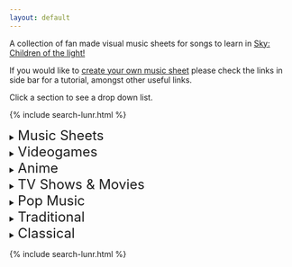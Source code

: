 ```yaml
---
layout: default
---
```


<p>A collection of fan made visual music sheets for songs to learn in <a href="https://thatskygame.com/">Sky: Children of the light!</a></p>
<p>If you would like to <a href="https://sky-pod.github.io/Sky-Pod/make-your-own-sheet.html">create your own music sheet</a> please check the links in side bar for a tutorial, amongst other useful links.</p>
Click a section to see a drop down list.

{% include search-lunr.html %}

<details>
 <summary><font size="5">Music Sheets</font></summary>

<ul>  
<li><a href="./songs/Cant-Help-Falling-in-Love-Intro.html"> Can't Help Falling in Love (Intro) </a></li>
<li>Graduation Photo</li>
<li>Hallelujah</li>
<li>Illusionary Daytime Flute</li>
<li>Kiss the Rain</li>
<li>Love Like You</li>
<li>Superstition</li>
<li>You are my Sunshine</li>
</ul>
</details>

<details>
 <summary><font size="5">Videogames</font></summary>

<ul>   
<li>Dearly Beloved - Kingdom Hearts</li>
<li>Pokemon Center Theme</li>
<li>Song of Storms - Legend of Zelda</li>
<li>Super Mario NES Theme (simple version)</li>
<li>Super Mario NES Theme (with chords)</li>
<li>Sweden - Minecraft</li>
<li>Threshold - Journey</li>
<li>Zelda's Lullaby - Ocarina of Time</li> 
</ul> 
</details>


<details>
 <summary><font size="5">Anime</font></summary>
  
<ul> 
<li>Always With Me - Spirited Away</li>
<li>Dango Daikazoku - Kyoto Animation</li>
<li>Fly Me to the Moon - Neon Genesis Evangelion</li>
<li>Hokage Funeral - Naruto</li>
<li>Mitsuha's Theme - Kimi No Na wa - Your Name</li>
<li>穿越时空的思念</li>
</ul> 
</details>

<details>
  <summary><font size="5">TV Shows & Movies</font></summary>

<ul> 
<li>Binary Sunset - Star Wars</li>
<li>Davy Jones Theme - Pirates of the Caribbean</li>
<li>Do-Re-Mi - The Sound of Music</li>
<li>Godfather Theme - Speak Softly Love</li>
<li>Harry Potter - Hedwig's Theme (Advanced)</li>
<li>Little Boxes - Weeds</li>
<li>Married Life - UP</li>
<li>My Heart Will Go On - Titanic Theme</li>
<li>Rugrats Theme</li>
<li>Shiny (Moana)</li>
<li>Somewhere Over the Rainbow (Advanced)</li>
</ul> 
</details>

<details>
  <summary><font size="5">Pop Music</font></summary>

<ul>  
<li>Eleanor Rigby (The Beatles)</li>
<li>Hey Jude (The Beatles)</li>
<li>Island in the Sun (Weezer)</li>
<li>Kaze wo atsumete (Happy End, 1971)</li>
<li>Last Christmas (first verse)</li>
<li>Take on me (A-Ah)</li>
<li>With a little help from my friends (The Beatles)</li>
<li>Yellow Submarine (The Beatles)</li>
<li>Yesterday (The Beatles)</li>
<li>Young Dumb & Broke (Khalid)</li>
</ul> 
</details>

<details>
  <summary><font size="5">Traditional</font></summary>

<ul>   
<li>Amazing Grace (John Newton)</li>
<li>American folk songs</li>
<li>Scarborough Fair</li>
</ul> 
</details>

<details>
 <summary><font size="5">Classical</font></summary>

<ul>   
<li>Carol of the Bells</li>
<li>Clair de Lune</li>
<li>Für Elise</li>
<li>Jesu, Joy of Man's Desiring</li>
<li>Lullaby</li>
<li>Ode to Joy</li>
</ul> 
</details>

{% include search-lunr.html %}
